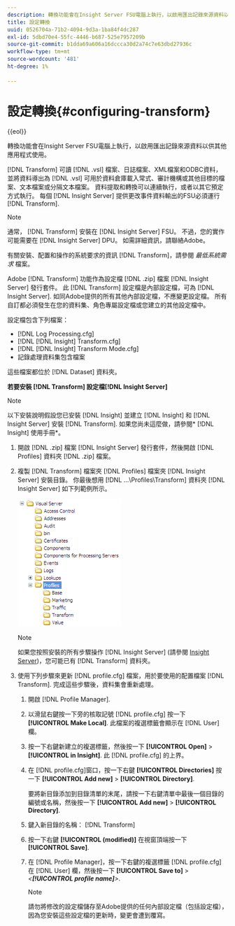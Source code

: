 ```yaml
---
description: 轉換功能會在Insight Server FSU電腦上執行，以啟用匯出記錄來源資料以供其他應用程式使用。
title: 設定轉換
uuid: 0526704a-71b2-4094-9d3a-1ba84f4dc287
exl-id: 5dbd70e4-55fc-4446-b687-525e7957209b
source-git-commit: b1dda69a606a16dccca30d2a74c7e63dbd27936c
workflow-type: tm+mt
source-wordcount: '481'
ht-degree: 1%

---
```


# 設定轉換{#configuring-transform}

{{eol}}

轉換功能會在Insight Server FSU電腦上執行，以啟用匯出記錄來源資料以供其他應用程式使用。

[!DNL Transform] 可讀 [!DNL .vsl] 檔案、日誌檔案、XML檔案和ODBC資料，並將資料導出為 [!DNL .vsl] 可用於資料倉庫載入常式、審計機構或其他目標的檔案、文本檔案或分隔文本檔案。 資料提取和轉換可以連續執行，或者以其它預定方式執行。 每個 [!DNL Insight Server] 提供更改事件資料輸出的FSU必須運行 [!DNL Transform].

>[!NOTE]
>
>通常， [!DNL Transform] 安裝在 [!DNL Insight Server] FSU。 不過，您的實作可能需要在 [!DNL Insight Server] DPU。 如需詳細資訊，請聯絡Adobe。

有關安裝、配置和操作的系統要求的資訊 [!DNL Transform]，請參閱 *最低系統需求* 檔案。

Adobe [!DNL Transform] 功能作為設定檔 [!DNL .zip] 檔案 [!DNL Insight Server] 發行套件。 此 [!DNL Transform] 設定檔是內部設定檔，可為 [!DNL Insight Server]. 如同Adobe提供的所有其他內部設定檔，不應變更設定檔。 所有自訂都必須發生在您的資料集、角色專屬設定檔或您建立的其他設定檔中。

設定檔包含下列檔案：

* [!DNL Log Processing.cfg]
* [!DNL [!DNL Insight] Transform.cfg]
* [!DNL [!DNL Insight] Transform Mode.cfg]
* 記錄處理資料集包含檔案

這些檔案都位於 [!DNL Dataset] 資料夾。

**若要安裝 [!DNL Transform] 設定檔[!DNL Insight Server]**

>[!NOTE]
>
>以下安裝說明假設您已安裝 [!DNL Insight] 並建立 [!DNL Insight] 和 [!DNL Insight Server] 安裝 [!DNL Transform]. 如果您尚未這麼做，請參閱* [!DNL Insight] 使用手冊*。

1. 開啟 [!DNL .zip] 檔案 [!DNL Insight Server] 發行套件，然後開啟 [!DNL Profiles] 資料夾 [!DNL .zip] 檔案。
1. 複製 [!DNL Transform] 檔案夾 [!DNL Profiles] 檔案夾 [!DNL Insight Server] 安裝目錄。 你最後想用 [!DNL ...\Profiles\Transform] 資料夾 [!DNL Insight Server] 如下列範例所示。

   ![步驟資訊](assets/win_installTransformProfile.png)

   >[!NOTE]
   >
   >如果您按照安裝的所有步驟操作 [!DNL Insight Server] (請參閱 [Insight Server](../../../home/c-inst-svr/c-msr-server/c-msr-server.md))，您可能已有 [!DNL Transform] 資料夾。

1. 使用下列步驟來更新 [!DNL profile.cfg] 檔案，用於要使用的配置檔案 [!DNL Transform]. 完成這些步驟後，資料集會重新處理。

   1. 開啟 [!DNL Profile Manager].
   1. 以滑鼠右鍵按一下旁的核取記號 [!DNL profile.cfg] 按一下 **[!UICONTROL Make Local]**. 此檔案的複選標籤會顯示在 [!DNL User] 欄。

   1. 按一下右鍵新建立的複選標籤，然後按一下 **[!UICONTROL Open]** > **[!UICONTROL in Insight]**. 此 [!DNL profile.cfg] 的上界。

   1. 在 [!DNL profile.cfg]窗口，按一下右鍵 **[!UICONTROL Directories]** 按一下 **[!UICONTROL Add new]** > **[!UICONTROL Directory]**.

      要將新目錄添加到目錄清單的末尾，請按一下右鍵清單中最後一個目錄的編號或名稱，然後按一下 **[!UICONTROL Add new]** > **[!UICONTROL Directory]**.

   1. 鍵入新目錄的名稱： [!DNL Transform]
   1. 按一下右鍵 **[!UICONTROL (modified)]** 在視窗頂端按一下 **[!UICONTROL Save]**.

   1. 在 [!DNL Profile Manager]，按一下右鍵的複選標籤 [!DNL profile.cfg] 在 [!DNL User] 欄，然後按一下 **[!UICONTROL Save to]** > *&lt;**[!UICONTROL profile name]**>*.

      >[!NOTE]
      >
      >請勿將修改的設定檔儲存至Adobe提供的任何內部設定檔（包括設定檔），因為您安裝這些設定檔的更新時，變更會遭到覆寫。
